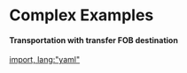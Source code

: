 # Complex Examples

#### Transportation with transfer FOB destination

[import, lang:"yaml"](transport-with-transfer.yaml)
